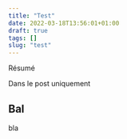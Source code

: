 ```yaml
---
title: "Test"
date: 2022-03-18T13:56:01+01:00
draft: true
tags: []
slug: "test" 
---
```


Résumé

<!-- more -->

Dans le post uniquement

## Bal

bla